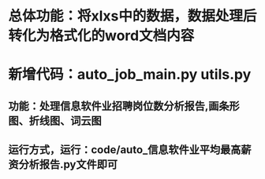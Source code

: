 # 总体功能：将xlxs中的数据，数据处理后转化为格式化的word文档内容
# 新增代码：auto_job_main.py utils.py
## 功能：处理信息软件业招聘岗位数分析报告,画条形图、折线图、词云图
## 运行方式，运行：code/auto_信息软件业平均最高薪资分析报告.py文件即可